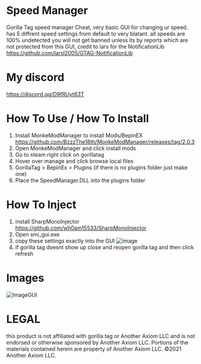 # Speed Manager
Gorilla Tag speed manager Cheat, very basic GUI for changing ur speed. has 5 diffrent speed settings from default to very blatant. all speeds are 100% undetected you will not get banned unless its by reports which are not protected from this GUI, credit to lars for the NotificationLib https://github.com/larsl2005/GTAG-NotificationLib


# My discord
https://discord.gg/D9fRUyt63T

# How To Use / How To Install
1. Install MonkeModManager to install Mods/BepinEX
https://github.com/BzzzThe18th/MonkeModManager/releases/tag/2.0.3
2. Open MonkeModManager and click install mods
3. Go to steam right click on gorillatag
4. Hover over manage and click browse local files
5. GorillaTag > BepInEx > Plugins (if there is no plugins folder just make one)
6. Place the SpeedManager.DLL into the plugins folder

# How To Inject
1. install SharpMonoInjector https://github.com/wh0am15533/SharpMonoInjector
2. Open smi_gui.exe
3. copy these settings exactly into the GUI
![image](https://github.com/user-attachments/assets/fd956066-1682-479e-a99b-88613609474a)
5. if gorilla tag doesnt show up close and reopen gorilla tag and then click refresh


# Images 
![ImageGUI](https://github.com/user-attachments/assets/33a9d06d-f8c9-4f9d-aa0d-0fefe2cbe112)

# LEGAL
this product is not affiliated with gorilla tag or 
Another Axiom LLC and is not endorsed or
otherwise sponsored by Another Axiom LLC.
Portions of the materials contained herein are 
property of Another Axiom LLC. ©2021 Another 
Axiom LLC.

